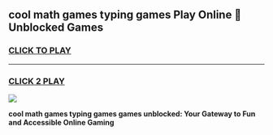 
## cool math games typing games Play Online 👋 Unblocked Games
<h3>
<a href="https://news.freeplayer.one?title=cool_math_games_typing_games&ref=17CMG">CLICK TO PLAY</a></h3>
<hr>

<h3>
<a href="https://news.freeplayer.one?title=cool_math_games_typing_games&ref=17CMG">CLICK 2 PLAY</a>
  
</h3>

<a href="https://news.freeplayer.one?title=cool_math_games_typing_games&ref=17CMG/"><img src="https://clearcache.store/games.png"></a>


**cool math games typing games games unblocked: Your Gateway to Fun and Accessible Online Gaming**
